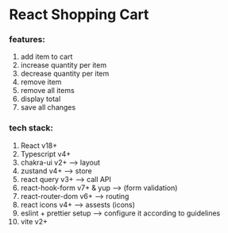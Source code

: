 # React Shopping Cart

### features:

1. add item to cart
2. increase quantity per item
3. decrease quantity per item
4. remove item
5. remove all items
6. display total
7. save all changes


### tech stack:

1. React v18+
2. Typescript v4+
3. chakra-ui v2+ --> layout
4. zustand v4+ --> store
5. react query v3+ --> call API
6. react-hook-form v7+ & yup --> (form validation)
7. react-router-dom v6+ --> routing
8. react icons v4+ --> assests (icons)
9. eslint + prettier setup --> configure it according to guidelines
10. vite v2+
